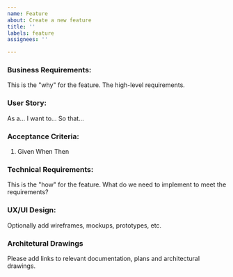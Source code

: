 ```yaml
---
name: Feature
about: Create a new feature
title: ''
labels: feature
assignees: ''

---
```


### Business Requirements:
This is the "why" for the feature. The high-level requirements.

### User Story:
As a...
I want to...
So that...

### Acceptance Criteria:
1. Given
When
Then

### Technical Requirements:
This is the "how" for the feature. What do we need to implement to meet the requirements?

### UX/UI Design:
Optionally add wireframes, mockups, prototypes, etc.


### Architetural Drawings

Please add links to relevant documentation, plans and architectural drawings.
